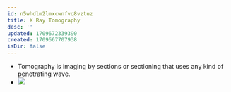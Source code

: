 ```yaml
---
id: n5whdlm2lmxcwnfvq8vztuz
title: X Ray Tomography
desc: ''
updated: 1709672339390
created: 1709667707938
isDir: false
---
```

-   Tomography is imaging by sections or sectioning that uses any kind
    of penetrating wave.
-   ![](https://upload.wikimedia.org/wikipedia/commons/2/25/TomographyPrinciple_Illustration.png)
